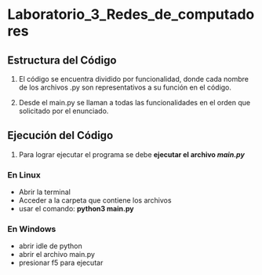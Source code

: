 # Laboratorio_3_Redes_de_computadores

## Estructura del Código

1. El código se encuentra dividido por funcionalidad, donde cada nombre de los archivos .py son representativos a su función en el código.

2. Desde el main.py se llaman a todas las funcionalidades en el orden que solicitado por el enunciado.


## Ejecución del Código

1. Para lograr ejecutar el programa se debe __ejecutar el archivo *main.py*__

### En Linux

- Abrir la terminal
- Acceder a la carpeta que contiene los archivos
- usar el comando: __python3 main.py__

### En Windows

- abrir idle de python
- abrir el archivo main.py
- presionar f5 para ejecutar 